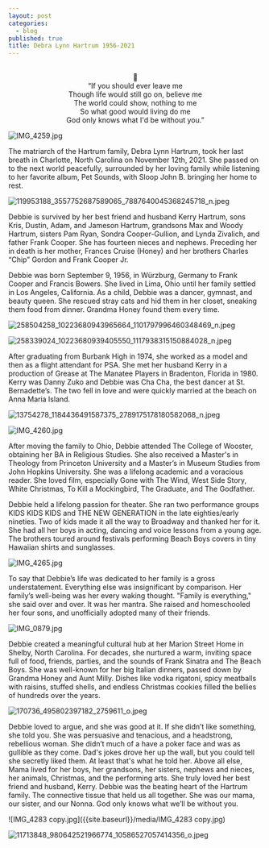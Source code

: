 ```yaml
---
layout: post
categories:
  - blog
published: true
title: Debra Lynn Hartrum 1956-2021
---
```

<br>
<center>🖤</center>
 
 <center>“If you should ever leave me<br>
Though life would still go on, believe me<br>
The world could show, nothing to me<br>
So what good would living do me<br>
God only knows what I'd be without you.”</center>
    
![IMG_4259.jpg]({{site.baseurl}}/media/IMG_4259.jpg)


The matriarch of the Hartrum family, Debra Lynn Hartrum, took her last breath in Charlotte, North Carolina on November 12th, 2021. She passed on to the next world peacefully, surrounded by her loving family while listening to her favorite album, Pet Sounds, with Sloop John B. bringing her home to rest. 

![119953188_3557752687589065_7887640045368245718_n.jpeg]({{site.baseurl}}/media/119953188_3557752687589065_7887640045368245718_n.jpeg)


Debbie is survived by her best friend and husband Kerry Hartrum, sons Kris, Dustin, Adam, and Jameson Hartrum, grandsons Max and Woody Hartrum, sisters Pam Ryan, Sondra Cooper-Gullion, and Lynda Zivalich, and father Frank Cooper. She has fourteen nieces and nephews. Preceding her in death is her mother, Frances Cruise (Honey) and her brothers Charles “Chip” Gordon and Frank Cooper Jr. 

Debbie was born September 9, 1956, in Würzburg, Germany to Frank Cooper and Francis Bowers. She lived in Lima, Ohio until her family settled in Los Angeles, California. As a child, Debbie was a dancer, gymnast, and beauty queen. She rescued stray cats and hid them in her closet, sneaking them food from dinner. Grandma Honey found them every time. 

![258504258_10223680943965664_1101797996460348469_n.jpeg]({{site.baseurl}}/media/258504258_10223680943965664_1101797996460348469_n.jpeg)

![258339024_10223680939405550_1117938315150884028_n.jpeg]({{site.baseurl}}/media/258339024_10223680939405550_1117938315150884028_n.jpeg)



After graduating from Burbank High in 1974, she worked as a model and then as a flight attendant for PSA. She met her husband Kerry in a production of Grease at The Manatee Players in Bradenton, Florida in 1980. Kerry was Danny Zuko and Debbie was Cha Cha, the best dancer at St. Bernadette’s. The two fell in love and were quickly married at the beach on Anna Maria Island.


![13754278_1184436491587375_2789175178180582068_n.jpeg]({{site.baseurl}}/media/13754278_1184436491587375_2789175178180582068_n.jpeg)

![IMG_4260.jpg]({{site.baseurl}}/media/IMG_4260.jpg)


After moving the family to Ohio, Debbie attended The College of Wooster, obtaining her BA in Religious Studies. She also received a Master's in Theology from Princeton University and a Master’s in Museum Studies from John Hopkins University. She was a lifelong academic and a voracious reader. She loved film, especially Gone with The Wind, West Side Story, White Christmas, To Kill a Mockingbird, The Graduate, and The Godfather. 

Debbie held a lifelong passion for theater. She ran two performance groups KIDS KIDS KIDS and THE NEW GENERATION in the late eighties/early nineties. Two of kids made it all the way to Broadway and thanked her for it. She had all her boys in acting, dancing and voice lessons from a young age. The brothers toured around festivals performing Beach Boys covers in tiny Hawaiian shirts and sunglasses.  

![IMG_4265.jpg]({{site.baseurl}}/media/IMG_4265.jpg)

To say that Debbie’s life was dedicated to her family is a gross understatement. Everything else was insignificant by comparison. Her family’s well-being was her every waking thought. "Family is everything," she said over and over. It was her mantra. She raised and homeschooled her four sons, and unofficially adopted many of their friends. 

![IMG_0879.jpg]({{site.baseurl}}/media/IMG_0879.jpg)


Debbie created a meaningful cultural hub at her Marion Street Home in Shelby, North Carolina. For decades, she nurtured a warm, inviting space full of food, friends, parties, and the sounds of Frank Sinatra and The Beach Boys. She was well-known for her big Italian dinners, passed down by Grandma Honey and Aunt Milly. Dishes like vodka rigatoni, spicy meatballs with raisins, stuffed shells, and endless Christmas cookies filled the bellies of hundreds over the years.  

![170736_495802397182_2759611_o.jpeg]({{site.baseurl}}/media/170736_495802397182_2759611_o.jpeg)

Debbie loved to argue, and she was good at it. If she didn’t like something, she told you. She was persuasive and tenacious, and a headstrong, rebellious woman. She didn’t much of a have a poker face and was as gullible as they come. Dad's jokes drove her up the wall, but you could tell she secretly liked them. At least that's what he told her. Above all else, Mama lived for her boys, her grandsons, her sisters, nephews and nieces, her animals, Christmas, and the performing arts. She truly loved her best friend and husband, Kerry. Debbie was the beating heart of the Hartrum family. The connective tissue that held us all together. She was our mama, our sister, and our Nonna. God only knows what we’ll be without you.


![IMG_4283 copy.jpg]({{site.baseurl}}/media/IMG_4283 copy.jpg)

![11713848_980642521966774_10586527057414356_o.jpeg]({{site.baseurl}}/media/11713848_980642521966774_10586527057414356_o.jpeg)

